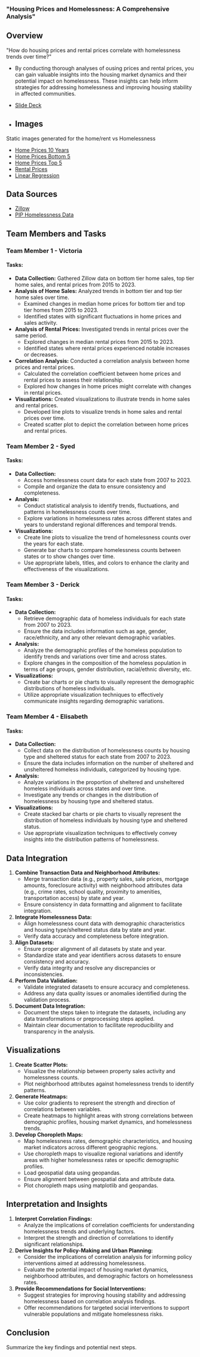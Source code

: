 ### "Housing Prices and Homelessness: A Comprehensive Analysis"

## Overview
"How do housing prices and rental prices correlate with homelessness trends over time?"

  - By conducting thorough analyses of ousing prices and rental prices, you can gain valuable insights into the housing market dynamics and their potential impact on homelessness. These insights can help inform strategies for addressing homelessness and improving housing stability in affected communities.

  - [Slide Deck](https://docs.google.com/presentation/d/1rWzFMZlgYeZn-mr1Kjt6djbUY5lJ5azxxvPJuQRfdh4/edit?usp=sharing)

  - ## Images

Static images generated for the home/rent vs Homelessness
  - [Home Prices 10 Years](Home_Prices_Screenshots/All_Home_Prices_10_Years.png)  
  - [Home Prices Bottom 5](Home_Prices_Screenshots/Home_Prices_Bottom_5.png)
  - [Home Prices Top 5](Home_Prices_Screenshots/Home_Prices_Top_5.png)
  - [Rental Prices](Home_Prices_Screenshots/Rental_Prices_8_Years.png)
  - [Linear Regression](Home_Prices_Screenshots/Hom_e_vs_Rental_Linear_Regression.png)

## Data Sources
- [Zillow](https://www.zillow.com/research/data/)
- [PIP Homelessness Data](https://www.huduser.gov/portal/sites/default/files/xls/2007-2023-PIT-Counts-by-State.xlsb)


## Team Members and Tasks

### Team Member 1 - Victoria
#### Tasks:
 - **Data Collection:** Gathered Zillow data on bottom tier home sales, top tier home sales, and rental prices from 2015 to 2023.
- **Analysis of Home Sales:** Analyzed trends in bottom tier and top tier home sales over time.
  - Examined changes in median home prices for bottom tier and top tier homes from 2015 to 2023.
  - Identified states with significant fluctuations in home prices and sales activity.
- **Analysis of Rental Prices:** Investigated trends in rental prices over the same period.
  - Explored changes in median rental prices from 2015 to 2023.
  - Identified states where rental prices experienced notable increases or decreases.
- **Correlation Analysis:** Conducted a correlation analysis between home prices and rental prices.
  - Calculated the correlation coefficient between home prices and rental prices to assess their relationship.
  - Explored how changes in home prices might correlate with changes in rental prices.
- **Visualizations:** Created visualizations to illustrate trends in home sales and rental prices.
  - Developed line plots to visualize trends in home sales and rental prices over time.
  - Created scatter plot to depict the correlation between home prices and rental prices.


### Team Member 2 - Syed
#### Tasks:
- **Data Collection:**
  - Access homelessness count data for each state from 2007 to 2023.
  - Compile and organize the data to ensure consistency and completeness.
- **Analysis:**
  - Conduct statistical analysis to identify trends, fluctuations, and patterns in homelessness counts over time.
  - Explore variations in homelessness rates across different states and years to understand regional differences and temporal trends.
- **Visualizations:**
  - Create line plots to visualize the trend of homelessness counts over the years for each state.
  - Generate bar charts to compare homelessness counts between states or to show changes over time.
  - Use appropriate labels, titles, and colors to enhance the clarity and effectiveness of the visualizations.

### Team Member 3 - Derick
#### Tasks:
- **Data Collection:**
  - Retrieve demographic data of homeless individuals for each state from 2007 to 2023.
  - Ensure the data includes information such as age, gender, race/ethnicity, and any other relevant demographic variables.
- **Analysis:**
  - Analyze the demographic profiles of the homeless population to identify trends and variations over time and across states.
  - Explore changes in the composition of the homeless population in terms of age groups, gender distribution, racial/ethnic diversity, etc.
- **Visualizations:**
  - Create bar charts or pie charts to visually represent the demographic distributions of homeless individuals.
  - Utilize appropriate visualization techniques to effectively communicate insights regarding demographic variations.

### Team Member 4 - Elisabeth
#### Tasks:
- **Data Collection:**
  - Collect data on the distribution of homelessness counts by housing type and sheltered status for each state from 2007 to 2023.
  - Ensure the data includes information on the number of sheltered and unsheltered homeless individuals, categorized by housing type.
- **Analysis:**
  - Analyze variations in the proportion of sheltered and unsheltered homeless individuals across states and over time.
  - Investigate any trends or changes in the distribution of homelessness by housing type and sheltered status.
- **Visualizations:**
  - Create stacked bar charts or pie charts to visually represent the distribution of homeless individuals by housing type and sheltered status.
  - Use appropriate visualization techniques to effectively convey insights into the distribution patterns of homelessness.

## Data Integration
1. **Combine Transaction Data and Neighborhood Attributes:**
   - Merge transaction data (e.g., property sales, sale prices, mortgage amounts, foreclosure activity) with neighborhood attributes data (e.g., crime rates, school quality, proximity to amenities, transportation access) by state and year.
   - Ensure consistency in data formatting and alignment to facilitate integration.
2. **Integrate Homelessness Data:**
   - Align homelessness count data with demographic characteristics and housing type/sheltered status data by state and year.
   - Verify data accuracy and completeness before integration.
3. **Align Datasets:**
   - Ensure proper alignment of all datasets by state and year.
   - Standardize state and year identifiers across datasets to ensure consistency and accuracy.
   - Verify data integrity and resolve any discrepancies or inconsistencies.
4. **Perform Data Validation:**
   - Validate integrated datasets to ensure accuracy and completeness.
   - Address any data quality issues or anomalies identified during the validation process.
5. **Document Data Integration:**
   - Document the steps taken to integrate the datasets, including any data transformations or preprocessing steps applied.
   - Maintain clear documentation to facilitate reproducibility and transparency in the analysis.

## Visualizations
1. **Create Scatter Plots:**
   - Visualize the relationship between property sales activity and homelessness counts.
   - Plot neighborhood attributes against homelessness trends to identify patterns.
2. **Generate Heatmaps:**
   - Use color gradients to represent the strength and direction of correlations between variables.
   - Create heatmaps to highlight areas with strong correlations between demographic profiles, housing market dynamics, and homelessness trends.
3. **Develop Choropleth Maps:**
   - Map homelessness rates, demographic characteristics, and housing market indicators across different geographic regions.
   - Use choropleth maps to visualize regional variations and identify areas with higher homelessness rates or specific demographic profiles.
   - Load geospatial data using geopandas.
   - Ensure alignment between geospatial data and attribute data.
   - Plot choropleth maps using matplotlib and geopandas.

## Interpretation and Insights
1. **Interpret Correlation Findings:**
   - Analyze the implications of correlation coefficients for understanding homelessness trends and underlying factors.
   - Interpret the strength and direction of correlations to identify significant relationships.
2. **Derive Insights for Policy-Making and Urban Planning:**
   - Consider the implications of correlation analysis for informing policy interventions aimed at addressing homelessness.
   - Evaluate the potential impact of housing market dynamics, neighborhood attributes, and demographic factors on homelessness rates.
3. **Provide Recommendations for Social Interventions:**
   - Suggest strategies for improving housing stability and addressing homelessness based on correlation analysis findings.
   - Offer recommendations for targeted social interventions to support vulnerable populations and mitigate homelessness risks.

## Conclusion
Summarize the key findings and potential next steps.
